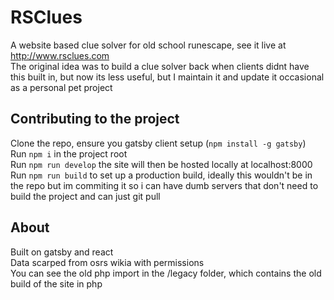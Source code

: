 # RSClues
A website based clue solver for old school runescape, see it live at http://www.rsclues.com  
The original idea was to build a clue solver back when clients didnt have this built in, but now its less useful, but I maintain it and update it occasional as a personal pet project

## Contributing to the project
Clone the repo, ensure you gatsby client setup (`npm install -g gatsby`)  
Run `npm i` in the project root  
Run `npm run develop` the site will then be hosted locally at localhost:8000
Run `npm run build` to set up a production build, ideally this wouldn't be in the repo but im commiting it so i can have dumb servers that don't need to build the project and can just git pull

## About
Built on gatsby and react  
Data scarped from osrs wikia with permissions  
You can see the old php import in the /legacy folder, which contains the old build of the site in php

